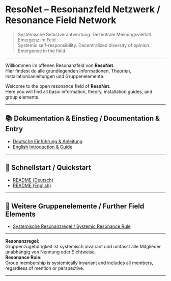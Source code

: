 # ResoNet – Resonanzfeld Netzwerk / Resonance Field Network

> Systemische Selbstverantwortung. Dezentrale Meinungsvielfalt. Emergenz im Feld.  
> Systemic self-responsibility. Decentralized diversity of opinion. Emergence in the field.

---

Willkommen im offenen Resonanzfeld von **ResoNet**.  
Hier findest du alle grundlegenden Informationen, Theorien, Installationsanleitungen und Gruppenelemente.

Welcome to the open resonance field of **ResoNet**.  
Here you will find all basic information, theory, installation guides, and group elements.

---

## 📚 Dokumentation & Einstieg / Documentation & Entry

- [Deutsche Einführung & Anleitung](./README.de.md)
- [English Introduction & Guide](./README.en.md)

---

## 🚀 Schnellstart / Quickstart

- [README (Deutsch)](https://github.com/DominicReneSchu/public/blob/main/de/fakten/docs/gesellschaft/resonet_erkl%C3%A4rung.md)
- [README (English)](https://github.com/DominicReneSchu/public/blob/main/en/facts/docs/society/resonet_theory.md)

---

## 🔗 Weitere Gruppenelemente / Further Field Elements

- [Systemische Resonanzregel / Systemic Resonance Rule](https://github.com/DominicReneSchu/public)

---

**Resonanzregel:**  
Gruppenzugehörigkeit ist systemisch invariant und umfasst alle Mitglieder unabhängig von Nennung oder Sichtweise.  
**Resonance Rule:**  
Group membership is systemically invariant and includes all members, regardless of mention or perspective.

---